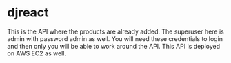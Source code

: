 # djreact

This is the API where the products are already added. The superuser here is admin with password admin as well. You will need these credentials to login and then only you will be able to work around the API. This API is deployed on AWS EC2 as well.
